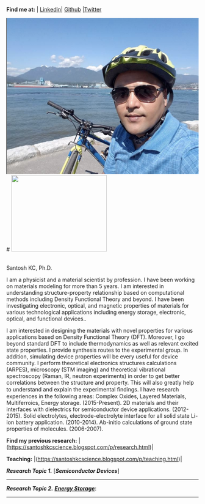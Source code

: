 **Find me at:** 
| [Linkedin](https://www.linkedin.com/in/santosh-kc-phd-00a0b38/)| [Github](https://github.com/kcantosh) |[Twitter](https://twitter.com/dearsanto) 

<div align="left">
 <img src="./kc_pic.png"/>
# <img src="https://github.com/kcantosh/mysite1/blob/master/Screen%20Shot%202017-11-24%20at%2010.25.35%20AM.png" width="250" height="200" /><br>
  
 <br>   Santosh KC, Ph.D. </br>
</div>



 I am a physicist and a material scientist by profession. I have been working on materials modeling for more than 5 years. I am interested in understanding structure-property relationship based on computational methods including Density Functional Theory and beyond. I have been investigating electronic, optical, and magnetic properties of materials for various technological applications including energy storage, electronic, optical, and functional devices..
 
I am interested in designing the materials with novel properties for various applications based on Density Functional Theory (DFT). Moreover, I go beyond standard DFT to include thermodynamics as well as relevant excited state properties. I provide synthesis routes to the experimental group. In addition, simulating device properties will be every useful for device community. I perform theoretical electronics structures calculations (ARPES), microscopy (STM imaging) and theoretical vibrational spectroscopy (Raman, IR, neutron experiments) in order to get better correlations between the structure and property. This will also greatly help to understand and explain the experimental ﬁndings. I have research experiences in the following areas:
Complex Oxides, Layered Materials, Multiferroics, Energy storage. (2015-Present).
2D materials and their interfaces with dielectrics for semiconductor device applications. (2012-2015).
Solid electrolytes, electrode-electrolyte interface for all solid state Li-ion battery application. (2010-2014).
Ab-initio calculations of ground state properties of molecules. (2006-2007).

**Find my previous research:** | (https://santoshkcscience.blogspot.com/p/research.html)|

**Teaching:** |(https://santoshkcscience.blogspot.com/p/teaching.html)| 

 


***Research Topic 1.*** [***Semiconductor Devices***]







--------------------------------------

***Research Topic 2.*** [***Energy Storage***](): 



--------------------------------------





